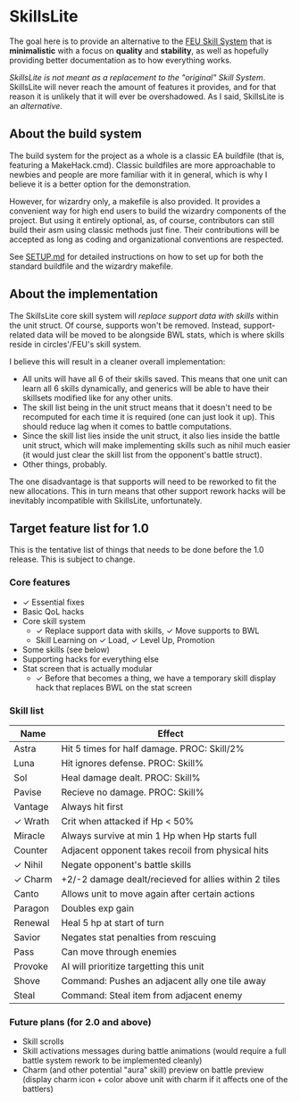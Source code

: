 
# SkillsLite

The goal here is to provide an alternative to the [FEU Skill System](https://github.com/FireEmblemUniverse/SkillSystem_FE8) that is **minimalistic** with a focus on **quality** and **stability**, as well as hopefully providing better documentation as to how everything works.

*SkillsLite is not meant as a replacement to the "original" Skill System*. SkillsLite will never reach the amount of features it provides, and for that reason it is unlikely that it will ever be overshadowed. As I said, SkillsLite is an *alternative*.

## About the build system

The build system for the project as a whole is a classic EA buildfile (that is, featuring a MakeHack.cmd). Classic buildfiles are more approachable to newbies and people are more familiar with it in general, which is why I believe it is a better option for the demonstration.

However, for wizardry only, a makefile is also provided. It provides a convenient way for high end users to build the wizardry components of the project. But using it entirely optional, as, of course, contributors can still build their asm using classic methods just fine. Their contributions will be accepted as long as coding and organizational conventions are respected.

See [SETUP.md](SETUP.md) for detailed instructions on how to set up for both the standard buildfile and the wizardry makefile.

## About the implementation

The SkillsLite core skill system will *replace support data with skills* within the unit struct. Of course, supports won't be removed. Instead, support-related data will be moved to be alongside BWL stats, which is where skills reside in circles'/FEU's skill system.

I believe this will result in a cleaner overall implementation:

- All units will have all 6 of their skills saved. This means that one unit can learn all 6 skills dynamically, and generics will be able to have their skillsets modified like for any other units.
- The skill list being in the unit struct means that it doesn't need to be recomputed for each time it is required (one can just look it up). This should reduce lag when it comes to battle computations.
- Since the skill list lies inside the unit struct, it also lies inside the battle unit struct, which will make implementing skills such as nihil much easier (it would just clear the skill list from the opponent's battle struct).
- Other things, probably.

The one disadvantage is that supports will need to be reworked to fit the new allocations. This in turn means that other support rework hacks will be inevitably incompatible with SkillsLite, unfortunately.

## Target feature list for 1.0

This is the tentative list of things that needs to be done before the 1.0 release. This is subject to change.

### Core features

- ✓ Essential fixes
- Basic QoL hacks
- Core skill system
  - ✓ Replace support data with skills, ✓ Move supports to BWL
  - Skill Learning on ✓ Load, ✓ Level Up, Promotion
- Some skills (see below)
- Supporting hacks for everything else
- Stat screen that is actually modular
  - ✓ Before that becomes a thing, we have a temporary skill display hack that replaces BWL on the stat screen

### Skill list

| Name    | Effect
| ------- | ------
| Astra   | Hit 5 times for half damage. PROC: Skill/2%
| Luna    | Hit ignores defense. PROC: Skill%
| Sol     | Heal damage dealt. PROC: Skill%
| Pavise  | Recieve no damage. PROC: Skill%
| Vantage | Always hit first
| ✓ Wrath | Crit when attacked if Hp < 50%
| Miracle | Always survive at min 1 Hp when Hp starts full
| Counter | Adjacent opponent takes recoil from physical hits
| ✓ Nihil | Negate opponent's battle skills
| ✓ Charm | +2/-2 damage dealt/recieved for allies within 2 tiles
| Canto   | Allows unit to move again after certain actions
| Paragon | Doubles exp gain
| Renewal | Heal 5 hp at start of turn
| Savior  | Negates stat penalties from rescuing
| Pass    | Can move through enemies
| Provoke | AI will prioritize targetting this unit
| Shove   | Command: Pushes an adjacent ally one tile away
| Steal   | Command: Steal item from adjacent enemy

### Future plans (for 2.0 and above)

- Skill scrolls
- Skill activations messages during battle animations (would require a full battle system rework to be implemented cleanly)
- Charm (and other potential "aura" skill) preview on battle preview (display charm icon + color above unit with charm if it affects one of the battlers)
